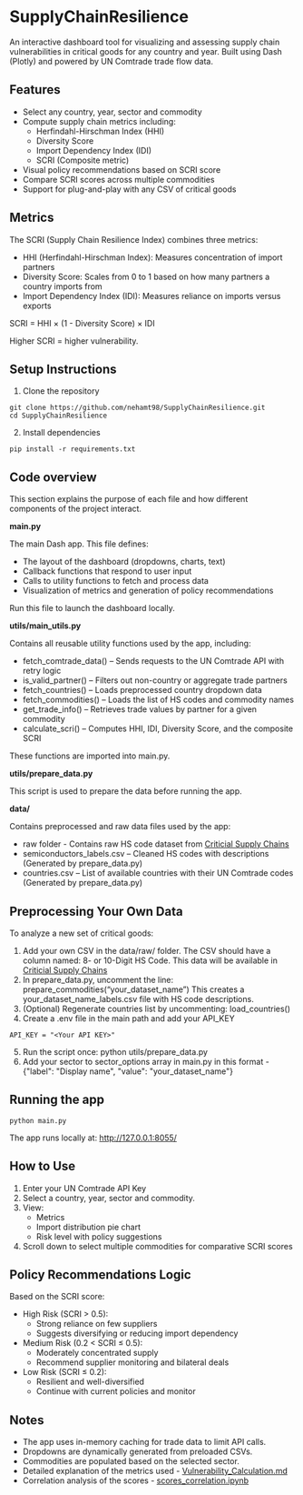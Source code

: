 # SupplyChainResilience
An interactive dashboard tool for visualizing and assessing supply chain vulnerabilities in critical goods for any country and year.
Built using Dash (Plotly) and powered by UN Comtrade trade flow data.

## Features
- Select any country, year, sector and commodity
- Compute supply chain metrics including:
    - Herfindahl-Hirschman Index (HHI)
    - Diversity Score
    - Import Dependency Index (IDI)
    - SCRI (Composite metric)
- Visual policy recommendations based on SCRI score
- Compare SCRI scores across multiple commodities
- Support for plug-and-play with any CSV of critical goods

## Metrics
The SCRI (Supply Chain Resilience Index) combines three metrics:
- HHI (Herfindahl-Hirschman Index): Measures concentration of import partners
- Diversity Score: Scales from 0 to 1 based on how many partners a country imports from
- Import Dependency Index (IDI): Measures reliance on imports versus exports

SCRI = HHI × (1 - Diversity Score) × IDI

Higher SCRI = higher vulnerability.

## Setup Instructions
1. Clone the repository
```
git clone https://github.com/nehamt98/SupplyChainResilience.git
cd SupplyChainResilience
```
2. Install dependencies
```
pip install -r requirements.txt
```
## Code overview
This section explains the purpose of each file and how different components of the project interact.

**main.py**

The main Dash app. This file defines:
- The layout of the dashboard (dropdowns, charts, text)
- Callback functions that respond to user input
- Calls to utility functions to fetch and process data
- Visualization of metrics and generation of policy recommendations

Run this file to launch the dashboard locally.

**utils/main_utils.py**

Contains all reusable utility functions used by the app, including:
- fetch_comtrade_data() – Sends requests to the UN Comtrade API with retry logic
- is_valid_partner() – Filters out non-country or aggregate trade partners
- fetch_countries() – Loads preprocessed country dropdown data
- fetch_commodities() – Loads the list of HS codes and commodity names
- get_trade_info() – Retrieves trade values by partner for a given commodity
- calculate_scri() – Computes HHI, IDI, Diversity Score, and the composite SCRI

These functions are imported into main.py.

**utils/prepare_data.py**

This script is used to prepare the data before running the app.

**data/**

Contains preprocessed and raw data files used by the app:
- raw folder - Contains raw HS code dataset from [Criticial Supply Chains](https://www.trade.gov/data-visualization/draft-list-critical-supply-chains)
- semiconductors_labels.csv – Cleaned HS codes with descriptions (Generated by prepare_data.py)
- countries.csv – List of available countries with their UN Comtrade codes (Generated by prepare_data.py)

## Preprocessing Your Own Data
To analyze a new set of critical goods:
1. Add your own CSV in the data/raw/ folder.
The CSV should have a column named: 8- or 10-Digit HS Code. This data will be available in [Criticial Supply Chains](https://www.trade.gov/data-visualization/draft-list-critical-supply-chains)
2. In prepare_data.py, uncomment the line:
prepare_commodities(“your_dataset_name”)
This creates a your_dataset_name_labels.csv file with HS code descriptions.
3. (Optional) Regenerate countries list by uncommenting:
load_countries()
4. Create a .env file in the main path and add your API_KEY
```
API_KEY = "<Your API KEY>"
```
5. Run the script once:
python utils/prepare_data.py
6. Add your sector to sector_options array in main.py in this format - {"label": "Display name", "value": "your_dataset_name"}

## Running the app
```
python main.py
```
The app runs locally at: http://127.0.0.1:8055/

## How to Use
1. Enter your UN Comtrade API Key
2.	Select a country, year, sector and commodity.
3.	View:
    - Metrics
	- Import distribution pie chart
	- Risk level with policy suggestions
4.	Scroll down to select multiple commodities for comparative SCRI scores

## Policy Recommendations Logic
Based on the SCRI score:
- High Risk (SCRI > 0.5):
	- Strong reliance on few suppliers
	- Suggests diversifying or reducing import dependency
- Medium Risk (0.2 < SCRI ≤ 0.5):
	- Moderately concentrated supply
	- Recommend supplier monitoring and bilateral deals
- Low Risk (SCRI ≤ 0.2):
	- Resilient and well-diversified
	- Continue with current policies and monitor

## Notes
- The app uses in-memory caching for trade data to limit API calls.
- Dropdowns are dynamically generated from preloaded CSVs.
- Commodities are populated based on the selected sector.
- Detailed explanation of the metrics used - [Vulnerability_Calculation.md](docs/Vulnerability_Calculation.md)
- Correlation analysis of the scores - [scores_correlation.ipynb](notebooks/scores_correlation.ipynb)


